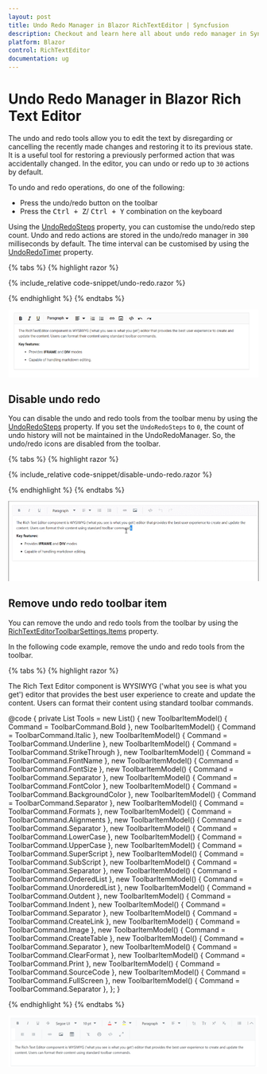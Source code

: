 ```yaml
---
layout: post
title: Undo Redo Manager in Blazor RichTextEditor | Syncfusion
description: Checkout and learn here all about undo redo manager in Syncfusion Blazor RichTextEditor component and much more.
platform: Blazor
control: RichTextEditor
documentation: ug
---
```


# Undo Redo Manager in Blazor Rich Text Editor

The undo and redo tools allow you to edit the text by disregarding or cancelling the recently made changes and restoring it to its previous state. It is a useful tool for restoring a previously performed action that was accidentally changed. In the editor, you can undo or redo up to `30` actions by default. 

To undo and redo operations, do one of the following:

* Press the undo/redo button on the toolbar
* Press the <kbd>Ctrl + Z</kbd>/ <kbd>Ctrl + Y</kbd> combination on the keyboard

Using the [UndoRedoSteps](https://help.syncfusion.com/cr/blazor/Syncfusion.Blazor.RichTextEditor.SfRichTextEditor.html) property, you can customise the undo/redo step count. Undo and redo actions are stored in the undo/redo manager in `300` milliseconds by default. The time interval can be customised by using the [UndoRedoTimer](https://help.syncfusion.com/cr/blazor/Syncfusion.Blazor.RichTextEditor.SfRichTextEditor.html#Syncfusion_Blazor_RichTextEditor_SfRichTextEditor_UndoRedoTimer) property.

{% tabs %}
{% highlight razor %}

{% include_relative code-snippet/undo-redo.razor %}

{% endhighlight %}
{% endtabs %}

![Blazor RichTextEditor undo/redo operation](./images/blazor-richtexteditor-undo-redo-operation.png)
<!-- {% previewsample "https://blazorplayground.syncfusion.com/embed/VXrKtcigVardQxlz?appbar=false&editor=false&result=true&errorlist=false&theme=bootstrap5" %} -->

## Disable undo redo

You can disable the undo and redo tools from the toolbar menu by using the [UndoRedoSteps](https://help.syncfusion.com/cr/blazor/Syncfusion.Blazor.RichTextEditor.SfRichTextEditor.html#Syncfusion_Blazor_RichTextEditor_SfRichTextEditor_UndoRedoSteps) property. If you set the `UndoRedoSteps` to `0`, the count of undo history will not be maintained in the UndoRedoManager. So, the undo/redo icons are disabled from the toolbar.

{% tabs %}
{% highlight razor %}

{% include_relative code-snippet/disable-undo-redo.razor %}

{% endhighlight %}
{% endtabs %}

![Blazor RichTextEditor disable undo/redo operation](./images/blazor-richtexteditor-disable-undo-redo.gif)
<!-- {% previewsample "https://blazorplayground.syncfusion.com/embed/rDLKDQWgrawFnUWC?appbar=false&editor=false&result=true&errorlist=false&theme=bootstrap5" %} -->

## Remove undo redo toolbar item

You can remove the undo and redo tools from the toolbar by using the [RichTextEditorToolbarSettings.Items](https://help.syncfusion.com/cr/blazor/Syncfusion.Blazor.RichTextEditor.RichTextEditorToolbarSettings.html#Syncfusion_Blazor_RichTextEditor_RichTextEditorToolbarSettings_Items) property.

In the following code example, remove the undo and redo tools from the toolbar.

{% tabs %}
{% highlight razor %}

<SfRichTextEditor>
    <RichTextEditorToolbarSettings Items="@Tools" />
    <p>The Rich Text Editor component is WYSIWYG ('what you see is what you get') editor that provides the best user experience to create and update the content. Users can format their content using standard toolbar commands.</p>
</SfRichTextEditor>

@code {
    private List<ToolbarItemModel> Tools = new List<ToolbarItemModel>()
    {
        new ToolbarItemModel() { Command = ToolbarCommand.Bold },
        new ToolbarItemModel() { Command = ToolbarCommand.Italic },
        new ToolbarItemModel() { Command = ToolbarCommand.Underline },
        new ToolbarItemModel() { Command = ToolbarCommand.StrikeThrough },
        new ToolbarItemModel() { Command = ToolbarCommand.FontName },
        new ToolbarItemModel() { Command = ToolbarCommand.FontSize },
        new ToolbarItemModel() { Command = ToolbarCommand.Separator },
        new ToolbarItemModel() { Command = ToolbarCommand.FontColor },
        new ToolbarItemModel() { Command = ToolbarCommand.BackgroundColor },
        new ToolbarItemModel() { Command = ToolbarCommand.Separator },
        new ToolbarItemModel() { Command = ToolbarCommand.Formats },
        new ToolbarItemModel() { Command = ToolbarCommand.Alignments },
        new ToolbarItemModel() { Command = ToolbarCommand.Separator },
        new ToolbarItemModel() { Command = ToolbarCommand.LowerCase },
        new ToolbarItemModel() { Command = ToolbarCommand.UpperCase },
        new ToolbarItemModel() { Command = ToolbarCommand.SuperScript },
        new ToolbarItemModel() { Command = ToolbarCommand.SubScript },
        new ToolbarItemModel() { Command = ToolbarCommand.Separator },
        new ToolbarItemModel() { Command = ToolbarCommand.OrderedList },
        new ToolbarItemModel() { Command = ToolbarCommand.UnorderedList },
        new ToolbarItemModel() { Command = ToolbarCommand.Outdent },
        new ToolbarItemModel() { Command = ToolbarCommand.Indent },
        new ToolbarItemModel() { Command = ToolbarCommand.Separator },
        new ToolbarItemModel() { Command = ToolbarCommand.CreateLink },
        new ToolbarItemModel() { Command = ToolbarCommand.Image },
        new ToolbarItemModel() { Command = ToolbarCommand.CreateTable },
        new ToolbarItemModel() { Command = ToolbarCommand.Separator },
        new ToolbarItemModel() { Command = ToolbarCommand.ClearFormat },
        new ToolbarItemModel() { Command = ToolbarCommand.Print },
        new ToolbarItemModel() { Command = ToolbarCommand.SourceCode },
        new ToolbarItemModel() { Command = ToolbarCommand.FullScreen },
        new ToolbarItemModel() { Command = ToolbarCommand.Separator },
    };
}

{% endhighlight %}
{% endtabs %}

![Blazor RichTextEditor remove undo/redo tools](./images/blazor-richtexteditor-remove-undo-redo.png)
<!-- {% previewsample "https://blazorplayground.syncfusion.com/embed/BjrADwCqqZZurTMd?appbar=false&editor=false&result=true&errorlist=false&theme=bootstrap5" %} -->
